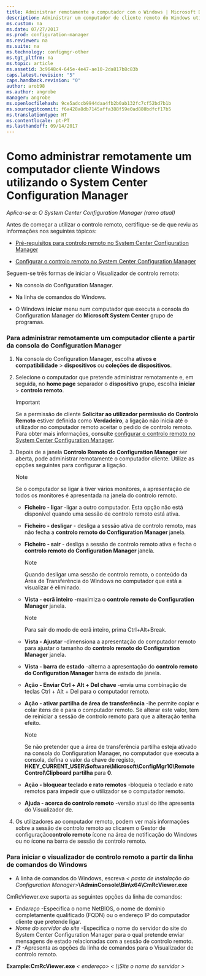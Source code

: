 ```yaml
---
title: Administrar remotamente o computador com o Windows | Microsoft Docs
description: Administrar um computador de cliente remoto do Windows utilizando o System Center Configuration Manager.
ms.custom: na
ms.date: 07/27/2017
ms.prod: configuration-manager
ms.reviewer: na
ms.suite: na
ms.technology: configmgr-other
ms.tgt_pltfrm: na
ms.topic: article
ms.assetid: 3c9648c4-645e-4e47-ae10-2da817b8c83b
caps.latest.revision: "5"
caps.handback.revision: "0"
author: arob98
ms.author: angrobe
manager: angrobe
ms.openlocfilehash: 9ce5adccb9944daa4fb2b0ab132fc7cf52bd7b1b
ms.sourcegitcommit: f6a428a8db7145affa388f59e0ad880bdfcf17b5
ms.translationtype: HT
ms.contentlocale: pt-PT
ms.lasthandoff: 09/14/2017
---
```

# <a name="how-to-remotely-administer-a-windows-client-computer-by-using-system-center-configuration-manager"></a>Como administrar remotamente um computador cliente Windows utilizando o System Center Configuration Manager

*Aplica-se a: O System Center Configuration Manager (ramo atual)*

Antes de começar a utilizar o controlo remoto, certifique-se de que reviu as informações nos seguintes tópicos:  

-   [Pré-requisitos para controlo remoto no System Center Configuration Manager](../../../../core/clients/manage/remote-control/prerequisites-for-remote-control.md)  

-   [Configurar o controlo remoto no System Center Configuration Manager](../../../../core/clients/manage/remote-control/configuring-remote-control.md)  

Seguem-se três formas de iniciar o Visualizador de controlo remoto:  

-   Na consola do Configuration Manager.  

-   Na linha de comandos do Windows.  

-   O Windows **iniciar** menu num computador que executa a consola do Configuration Manager do **Microsoft System Center** grupo de programas.  

### <a name="to-remotely-administer-a-client-computer-from-the-configuration-manager-console"></a>Para administrar remotamente um computador cliente a partir da consola do Configuration Manager  

1.  Na consola do Configuration Manager, escolha **ativos e compatibilidade** > **dispositivos** ou **coleções de dispositivos**.  

3.  Selecione o computador que pretende administrar remotamente e, em seguida, no **home page** separador o **dispositivo** grupo, escolha **iniciar** > **controlo remoto**.  

    > [!IMPORTANT]  
    >  Se a permissão de cliente **Solicitar ao utilizador permissão do Controlo Remoto** estiver definida como **Verdadeiro**, a ligação não inicia até o utilizador no computador remoto aceitar o pedido de controlo remoto. Para obter mais informações, consulte [configurar o controlo remoto no System Center Configuration Manager](../../../../core/clients/manage/remote-control/configuring-remote-control.md).  

4.  Depois de a janela **Controlo Remoto do Configuration Manager** ser aberta, pode administrar remotamente o computador cliente. Utilize as opções seguintes para configurar a ligação.  

    > [!NOTE]  
    >  Se o computador se ligar à tiver vários monitores, a apresentação de todos os monitores é apresentada na janela do controlo remoto.  

    -   **Ficheiro - ligar** -ligar a outro computador. Esta opção não está disponível quando uma sessão de controlo remoto está ativa.  

    -   **Ficheiro - desligar** - desliga a sessão ativa de controlo remoto, mas não fecha a **controlo remoto do Configuration Manager** janela.  

    -   **Ficheiro - sair** - desliga a sessão de controlo remoto ativa e fecha o **controlo remoto do Configuration Manager** janela.  

        > [!NOTE]  
        >  Quando desligar uma sessão de controlo remoto, o conteúdo da Área de Transferência do Windows no computador que está a visualizar é eliminado.  

    -   **Vista - ecrã inteiro** -maximiza o **controlo remoto do Configuration Manager** janela.  

        > [!NOTE]  
        >  Para sair do modo de ecrã inteiro, prima Ctrl+Alt+Break.  

    -   **Vista - Ajustar** -dimensiona a apresentação do computador remoto para ajustar o tamanho do **controlo remoto do Configuration Manager** janela.  

    -   **Vista - barra de estado** -alterna a apresentação do **controlo remoto do Configuration Manager** barra de estado de janela.  

    -   **Ação - Enviar Ctrl + Alt + Del chave** -envia uma combinação de teclas Ctrl + Alt + Del para o computador remoto.  

    -   **Ação - ativar partilha de área de transferência** -lhe permite copiar e colar itens de e para o computador remoto. Se alterar este valor, tem de reiniciar a sessão de controlo remoto para que a alteração tenha efeito.  

        > [!NOTE]  
        >  Se não pretender que a área de transferência partilha esteja ativado na consola do Configuration Manager, no computador que executa a consola, defina o valor da chave de registo, **HKEY_CURRENT_USER\Software\Microsoft\ConfigMgr10\Remote Control\Clipboard partilha** para **0**.  

    -   **Ação - bloquear teclado e rato remotos** -bloqueia o teclado e rato remotos para impedir que o utilizador se o computador remoto.  

    -   **Ajuda - acerca do controlo remoto** -versão atual do ithe apresenta do Visualizador de.  

5.  Os utilizadores ao computador remoto, podem ver mais informações sobre a sessão de controlo remoto ao clicarem o Gestor de configuração**controlo remoto** ícone na área de notificação do Windows ou no ícone na barra de sessão de controlo remoto.  

### <a name="to-start-the-remote-control-viewer-from-the-windows-command-line"></a>Para iniciar o visualizador de controlo remoto a partir da linha de comandos do Windows  

-   A linha de comandos do Windows, escreva *< pasta de instalação do Configuration Manager\>***\AdminConsole\Bin\x64\CmRcViewer.exe**  

CmRcViewer.exe suporta as seguintes opções da linha de comandos:  

- *Endereço* -Especifica o nome NetBIOS, o nome de domínio completamente qualificado (FQDN) ou o endereço IP do computador cliente que pretende ligar.
- *Nome do servidor do site* -Especifica o nome do servidor do site do System Center Configuration Manager para o qual pretende enviar mensagens de estado relacionadas com a sessão de controlo remoto.
- **/?** -Apresenta as opções da linha de comandos para o Visualizador de controlo remoto.  
     
**Example:CmRcViewer.exe** *< endereço\>*   *< \\\Site o nome do servidor >*  
